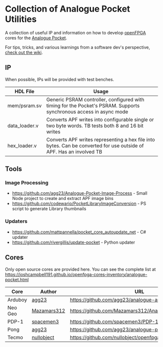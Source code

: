 # Collection of Analogue Pocket Utilities

A collection of useful IP and information on how to develop [openFPGA](https://www.analogue.co/developer/docs/overview) cores for the [Analogue Pocket](https://www.analogue.co/pocket).

For tips, tricks, and various learnings from a software dev's perspective, [check out the wiki](../../wiki).

## IP

When possible, IPs will be provided with test benches.

| HDL File         | Usage                                                                                                               |
|------------------|---------------------------------------------------------------------------------------------------------------------|
| mem/psram.sv     | Generic PSRAM controller, configured with timing for the Pocket's PSRAM. Supports synchronous access in async mode  |
| data_loader.v    | Converts APF writes into configurable single or two byte words. TB tests both 8 and 16 bit writes                   |
| hex_loader.v     | Converts APF writes representing a hex file into bytes. Can be converted for use outside of APF. Has an involved TB |

## Tools

### Image Processing

* https://github.com/agg23/Analogue-Pocket-Image-Process - Small Node project to create and extract APF image bins
* https://github.com/codewario/PocketLibraryImageConversion - PS script to generate Library thumbnails

### Updaters

* https://github.com/mattpannella/pocket_core_autoupdate_net - C# updater
* https://github.com/rivergillis/update-pocket - Python updater

## Cores

Only open source cores are provided here. You can see the complete list at https://joshcampbell191.github.io/openfpga-cores-inventory/analogue-pocket.html

| Core    | Author      | URL                                                                                     |
|---------|-------------|-----------------------------------------------------------------------------------------|
| Arduboy | [agg23](https://github.com/agg23)             | https://github.com/agg23/analogue-arduboy             |
| Neo Geo | [Mazamars312](https://github.com/Mazamars312) | https://github.com/Mazamars312/Analogue_Pocket_Neogeo |
| PDP-1   | [spacemen3](https://github.com/spacemen3)     | https://github.com/spacemen3/PDP-1                    |
| Pong    | [agg23](https://github.com/agg23)             | https://github.com/agg23/analogue-pong                |
| Tecmo   | [nullobject](https://github.com/nullobject)   | https://github.com/nullobject/openfpga-tecmo          |